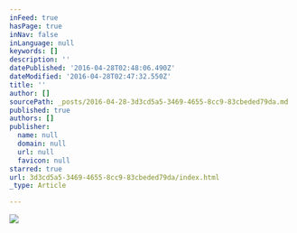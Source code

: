 ```yaml
---
inFeed: true
hasPage: true
inNav: false
inLanguage: null
keywords: []
description: ''
datePublished: '2016-04-28T02:48:06.490Z'
dateModified: '2016-04-28T02:47:32.550Z'
title: ''
author: []
sourcePath: _posts/2016-04-28-3d3cd5a5-3469-4655-8cc9-83cbeded79da.md
published: true
authors: []
publisher:
  name: null
  domain: null
  url: null
  favicon: null
starred: true
url: 3d3cd5a5-3469-4655-8cc9-83cbeded79da/index.html
_type: Article

---
```

![](https://the-grid-user-content.s3-us-west-2.amazonaws.com/43165aef-6e4e-411e-8554-7b09323fd1a6.png)